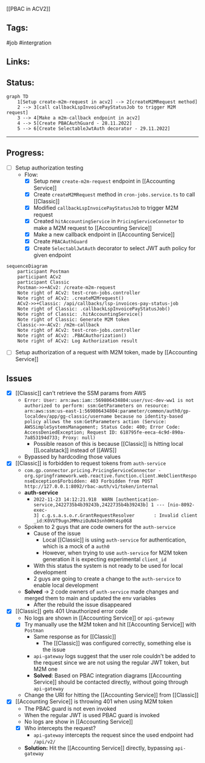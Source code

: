 [[PBAC in ACV2]]

## Tags:
#job #intergration

## Links:

## Status:
```mermaid
graph TD
	1[Setup create-m2m-request in acv2] --> 2[createM2MRequest method]
	2 --> 3[call callbackLspInvoicePayStatusJob to trigger M2M request]
	3 --> 4[Make a m2m-callback endpoint in acv2]
	4 --> 5[Create PBACAuthGuard - 28.11.2022]
	5 --> 6[Create SelectableJwtAuth decorator - 29.11.2022]
```

---

## Progress:
- [ ] Setup authorization testing
	- Flow:
		- [x] Setup new `create-m2m-request` endpoint in [[Accounting Service]]
		- [x] Create `createM2MRequest` method in `cron-jobs.service.ts` to call [[Classic]]
		- [x] Modified `callbackLspInvoicePayStatusJob` to trigger M2M request
		- [x] Created `hitAccountingService` in `PricingServiceConnetor` to make a M2M request to [[Accounting Service]]
		- [x] Make a new callback endpoint in [[Accounting Service]]
		- [x] Create `PBACAuthGuard`
		- [x] Create `SelectablJwtAuth` decorator to select JWT auth policy for given endpoint
```mermaid
sequenceDiagram
	participant Postman
	participant ACv2
	participant Classic
	Postman->>+ACv2: /create-m2m-request
    Note right of ACv2: test-cron-jobs.controller
    Note right of ACv2: .createM2Mrequest()
	ACv2->>+Classic: /api/callbacks/lsp-invoices-pay-status-job
	Note right of Classic: .callbackLspInvoicePayStatusJob()
	Note right of Classic: .hitAccountingService()
	Note right of Classic: Generate M2M token
	Classic->>-ACv2: /m2m-callback
    Note right of ACv2: test-cron-jobs.controller
    Note right of ACv2: .PBACAuthorization()
	Note right of ACv2: Log Authorization result
```
- [ ] Setup authorization of a request with M2M token, made by [[Accounting Service]]

## Issues
- [x] [[Classic]] can't retrieve the SSM params from AWS
	- `Error: User: arn:aws:iam::569806434804:user/svc-dev-ww1 is not authorized to perform: ssm:GetParameters on resource: arn:aws:ssm:us-east-1:569806434804:parameter/common/auth0/gp-localdev/app/gg-classic/username because no identity-based policy allows the ssm:GetParameters action (Service: AWSSimpleSystemsManagement; Status Code: 400; Error Code: AccessDeniedException; Request ID: 618795fe-eeca-4c9d-890a-7a853194d733; Proxy: null)`
		- Possible reason of this is because [[Classic]] is hitting local [[Localstack]] instead of [[AWS]]
	- Bypassed by hardcoding those values
- [x] [[Classic]] is forbidden to request tokens from `auth-service`
	- `com.gp.connector.pricing.PricingServiceConnector - org.springframework.web.reactive.function.client.WebClientResponseException$Forbidden: 403 Forbidden from POST http://127.0.0.1:8092/rbac-auth/v1/token/internal`
	- **auth-service**
		- `2022-11-23 14:12:21.918  WARN [authentication-service,2422735b4b39243b,2422735b4b39243b] 1 --- [nio-8092-exec-3] c.g.s.a.s.o.r.GrantRequestResolver       : Invalid client_id:K0VUT9ugnJMMnziOuN43snh0Ht4sp0G8`
	- Spoken to 2 guys that are code owners for the `auth-service`
		- Cause of the issue
			- Local [[Classic]] is using `auth-service` for authentication, which is a mock of a `auth0`
			- However, when trying to use `auth-service` for M2M token generation it is expecting experimental `client_id`
		- With this status the system is not ready to be used for local development
		- 2 guys are going to create a change to the `auth-service` to enable local development
	- **Solved** -> 2 code owners of `auth-service` made changes and merged them to main and updated the env variables
		- After the rebuild the issue disappeared
- [x] [[Classic]] gets 401 Unauthorized error code
	- No logs are shown in [[Accounting Service]] or `api-gateway`
	- [x] Try manually use the M2M token and hit [[Accounting Service]] with `Postman`
		- Same response as for [[Classic]]
			- The [[Classic]] was configured correctly, something else is the issue
		- `api-gateway` logs suggest that the user role couldn't be added to the request since we are not using the regular JWT token, but M2M one
		- **Solved**: Based on PBAC integration diagrams [[Accounting Service]] should be contacted directly, without going through `api-gateway`
	- Change the URI for hitting the [[Accounting Service]] from [[Classic]]
- [x] [[Accounting Service]] is throwing 401 when using M2M token
	- The PBAC guard is not even invoked
	- When the regular JWT is used PBAC guard is invoked
	- No logs are show in [[Accounting Service]]
	- [x] Who intercepts the request?
		- `api-gateway` intercepts the request since the used endpoint had `/api/v2/`
	- **Solution:** Hit the [[Accounting Service]] directly, bypassing `api-gateway`